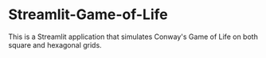 # Streamlit-Game-of-Life
This is a Streamlit application that simulates Conway's Game of Life on both square and hexagonal grids.
